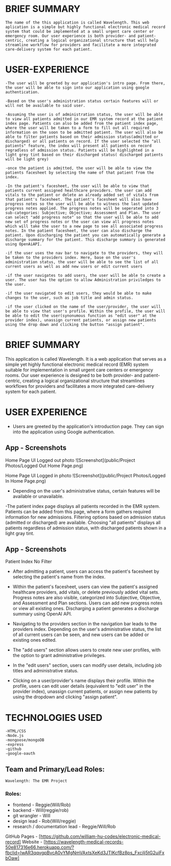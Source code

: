 # BRIEF SUMMARY
    The name of the this application is called Wavelength. This web aplication is a simple but highly functional electronic medical record system that could be implemented at a small urgent care center or emergency room. Our user experience is both provider- and patient-centric, creating a logical organizational structure that will help streamline workflow for providers and facilitate a more integrated care-delivery system for each patient.


# USER-EXPERIENCE
    -The user will be greeted by our application's intro page. From there, the user will be able to sign into our application using google authentication. 

    -Based on the user's administration status certain features will or will not be available to said user. 

    -Assuming the user is of administration status, the user will be able to view all patients admitted in our EMR system record at the patient index page. Patients can also be added from the patient index page, where the user will be taken to a form to fill out all required information on the soon to be admitted patient. The user will also be able to filter patients based on their admission status(admitted or discharged) or all patients on record. If the user selected the "all patients" feature, the index will present all patients on record regradless of admission status. Patients will be highlighted in a light grey tint based on their discharged status( discharged patients will be light grey)

    -once the patient is admitted, the user will be able to view the patients facesheet by selecting the name of that patient from the index. 

    -In the patient's facesheet, the user will be able to view that patients current assigned healthcare providers. the user can add vitals to the patient or delete an already added set of vitals from that patient's facesheet. The patient's facesheet will also have progress notes so the user will be able to witness the last updated progress notes applied. The progress notes will be seperated into 3 sub-categories: Subjective; Objective; Assessment and Plan. The user can select "add progress note" so that the user will be able to add new set of progress notes or the user can view all progress notes which will take the user to a new page to see all associated progress notes. In the patient facesheet, the user can also discharge the patient. Upon discharging the patient you can automatically generate a discharge summary for the patient. This discharge summary is generated using OpenAiAPI.   

    -if the user uses the nav bar to navigate to the providers, they will be taken to the providers index. Here, base on the user's    
    administration status, the user will be able to see the list of all current users as well as add new users or edit current users

    -if the user navigates to add users, the user will be able to create a user. The user has the option to allow Administration priviledges to the user. 
    
    -if the user navigated to edit users, they would be able to make changes to the user, such as job title and admin status.

    -if the user clicked on the name of the user/provider, the user will be able to view that user's profile. Within the profile, the user will be able to edit the user(synonumous function as "edit user" at the provider index), unassign current patients, or assign new patients using the drop down and clicking the button "assign patient".






# BRIEF SUMMARY
This application is called Wavelength. It is a web application that serves as a simple yet highly functional electronic medical record (EMR) system suitable for implementation in small urgent care centers or emergency rooms. Our user experience is designed to be both provider- and patient-centric, creating a logical organizational structure that streamlines workflows for providers and facilitates a more integrated care-delivery system for each patient.

# USER EXPERIENCE
- Users are greeted by the application's introduction page. They can sign into the application using Google authentication.

## App - Screenshots
Home Page UI Logged out photo
![Screenshot](public/Project Photos/Logged Out Home Page.png)


Home Page UI Logged in photo
![Screenshot](public/Project Photos/Logged In Home Page.png)

- Depending on the user's administrative status, certain features will be available or unavailable.

-The patient index page displays all patients recorded in the EMR system. Patients can be added from this page, where a form gathers required information for new admissions. Filtering options based on admission status (admitted or discharged) are available. Choosing "all patients" displays all patients regardless of admission status, with discharged patients shown in a light gray tint.
## App - Screenshots

Patient Index No Filter

- After admitting a patient, users can access the patient's facesheet by selecting the patient's name from the index.

- Within the patient's facesheet, users can view the patient's assigned healthcare providers, add vitals, or delete previously added vital sets. Progress notes are also visible, categorized into Subjective, Objective, and Assessment and Plan sections. Users can add new progress notes or view all existing ones. Discharging a patient generates a discharge summary using OpenAI API.

- Navigating to the providers section in the navigation bar leads to the providers index. Depending on the user's administrative status, the list of all current users can be seen, and new users can be added or existing ones edited.

- The "add users" section allows users to create new user profiles, with the option to grant administrative privileges.

- In the "edit users" section, users can modify user details, including job titles and administrative status.

- Clicking on a user/provider's name displays their profile. Within the profile, users can edit user details (equivalent to "edit user" in the provider index), unassign current patients, or assign new patients by using the dropdown and clicking "assign patient".






# TECHNOLOGIES USED
    -HTML/CSS
    -Node.js
    -mongoose/mongoDB
    -express
    -github
    -google-oauth
 
## Team and Primary/Lead Roles:
    Wavelength: The EMR Project
    
### Roles: 
- frontend - Reggie(Will/Rob)
- backend - Will(reggie/rob)
- git wrangler - Will
- design lead - Rob(Will/reggie)	 
- research / documentation lead - Reggie/Will/Rob


GitHub Pages - [https://github.com/william-hu-codes/electronic-medical-record] 
Website - [https://wavelength-medical-records-50e817316e66.herokuapp.com/?fbclid=IwAR3qqvgpBvcA0vYMgNmVAxtsXeKd3JTlKcfBz8ps_Fxcilj5tG2uiFxbOaw]